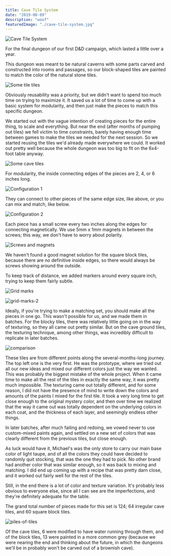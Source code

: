 ```yaml
---
title: Cave Tile System
date: "2019-08-09"
description: "woof"
featuredImage: "./cave-tile-system.jpg"
---
```


![Cave Tile System](cave-tile-system.jpg)

For the final dungeon of our first D&D campaign, which lasted a little over a year.

This dungeon was meant to be natural caverns with some parts carved and constructed into rooms and passages, so our block-shaped tiles are painted to match the color of the natural stone tiles.

![Some tile tiles](some-tile-tiles.jpg)

Obviously reusability was a priority, but we didn't want to spend too much time on trying to maximize it. It saved us a lot of time to come up with a basic system for modularity, and then just make the pieces to match this specific dungeon.

We started out with the vague intention of creating pieces for the entire thing, to scale and everything. But near the end (after months of pumping out tiles) we fell victim to time constraints, barely having enough time between games to make the tiles we needed for the next session. So we started reusing the tiles we'd already made everywhere we could. It worked out pretty well because the whole dungeon was too big to fit on the 6x4-foot table anyway.

![Some cave tiles](some-cave-tiles.jpg)

For modularity, the inside connecting edges of the pieces are 2, 4, or 6 inches long.

![Configuration 1](configuration-1.jpg)

They can connect to other pieces of the same edge size, like above, or you can mix and match, like below.

![Configuration 2](configuration-2.jpg)

Each piece has a small screw every two inches along the edges for connecting magnetically. We use 5mm x 1mm magnets in between the screws; this way, we don't have to worry about polarity.

![Screws and magnets](screws-and-magnets.jpg)

We haven't found a good magnet solution for the square block tiles, because there are no definitive inside edges, so there would always be screws showing around the outside.

To keep track of distance, we added markers around every square inch, trying to keep them fairly subtle.

![Grid marks](grid-marks.jpg)

![grid-marks-2](grid-marks-2.jpg)

Ideally, if you're trying to make a matching set, you should make all the pieces in one go. This wasn't possible for us, and we made them in batches. For the blocky tiles, there was relatively little going on in the way of texturing, so they all came out pretty similar. But on the cave ground tiles, the texturing technique, among other things, was incredibly difficult to replicate in later batches.

![comparison](comparison.jpg)

These tiles are from different points along the several-months-long journey. The top left one is the very first. He was the prototype, where we tried out all our new ideas and mixed our different colors just the way we wanted. This was probably the biggest mistake of the whole project. When it came time to make all the rest of the tiles in exactly the same way, it was pretty much impossible. The texturing came out totally different, and for some reason, I did not have the presence of mind to write down the colors and amounts of the paints I mixed for the first tile. It took a very long time to get close enough to the original mystery color, and then over time we realized that the way it came out was totally dependent on the underlying colors in each coat, and the thickness of each layer, and seemingly endless other things.

In later batches, after much failing and redoing, we vowed never to use custom-mixed paints again, and settled on a new set of colors that was clearly different from the previous tiles, but close enough.

As luck would have it, Michael's was the only store to carry our main base color of light taupe, and of all the colors they could have decided to randomly quit stocking, that was the one they had to pick. No other brand had another color that was similar enough, so it was back to mixing and matching. I did end up coming up with a recipe that was pretty darn close, and it worked out fairly well for the rest of the tiles.

Still, in the end there is a lot of color and texture variation. It's probably less obvious to everyone else, since all I can see are the imperfections, and they're definitely adequate for the table.

The grand total number of pieces made for this set is 124; 64 irregular cave tiles, and 60 square block tiles.

![piles-of-tiles](piles-of-tiles.jpg)

Of the cave tiles, 6 were modified to have water running through them, and of the block tiles, 13 were painted in a more common grey (because we were nearing the end and thinking about the future, in which the dungeons we'll be in probably won't be carved out of a brownish cave).
